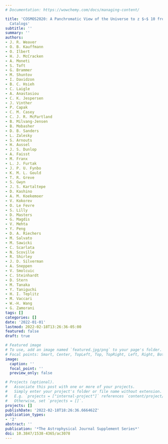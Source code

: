 ```yaml
---
# Documentation: https://wowchemy.com/docs/managing-content/

title: 'COSMOS2020: A Panchromatic View of the Universe to z $∼$ 10 from Two Complementary
  Catalogs'
subtitle: ''
summary: ''
authors:
- J. R. Weaver
- O. B. Kauffmann
- O. Ilbert
- H. J. McCracken
- A. Moneti
- S. Toft
- G. Brammer
- M. Shuntov
- I. Davidzon
- B. C. Hsieh
- C. Laigle
- A. Anastasiou
- C. K. Jespersen
- J. Vinther
- P. Capak
- C. M. Casey
- C. J. R. McPartland
- B. Milvang-Jensen
- B. Mobasher
- D. B. Sanders
- L. Zalesky
- S. Arnouts
- H. Aussel
- J. S. Dunlop
- A. Faisst
- M. Franx
- L. J. Furtak
- J. P. U. Fynbo
- K. M. L. Gould
- T. R. Greve
- S. Gwyn
- J. S. Kartaltepe
- D. Kashino
- A. M. Koekemoer
- V. Kokorev
- O. Le Fevre
- S. Lilly
- D. Masters
- G. Magdis
- V. Mehta
- Y. Peng
- D. A. Riechers
- M. Salvato
- M. Sawicki
- C. Scarlata
- N. Scoville
- R. Shirley
- J. D. Silverman
- A. Sneppen
- V. Smolcuic
- C. Steinhardt
- D. Stern
- M. Tanaka
- Y. Taniguchi
- H. I. Teplitz
- M. Vaccari
- W.-H. Wang
- G. Zamorani
tags: []
categories: []
date: '2022-01-01'
lastmod: 2022-02-18T13:26:36-05:00
featured: false
draft: true

# Featured image
# To use, add an image named `featured.jpg/png` to your page's folder.
# Focal points: Smart, Center, TopLeft, Top, TopRight, Left, Right, BottomLeft, Bottom, BottomRight.
image:
  caption: ''
  focal_point: ''
  preview_only: false

# Projects (optional).
#   Associate this post with one or more of your projects.
#   Simply enter your project's folder or file name without extension.
#   E.g. `projects = ["internal-project"]` references `content/project/deep-learning/index.md`.
#   Otherwise, set `projects = []`.
projects: []
publishDate: '2022-02-18T18:26:36.666462Z'
publication_types:
- '2'
abstract: ''
publication: '*The Astrophysical Journal Supplement Series*'
doi: 10.3847/1538-4365/ac3078
---
```

